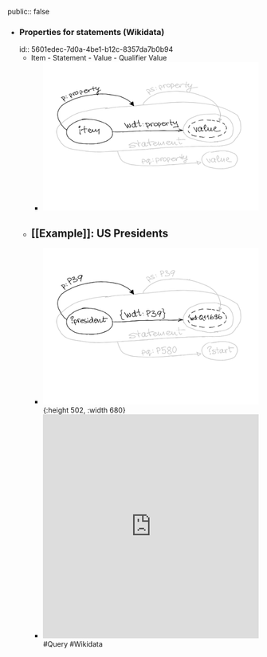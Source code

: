 public:: false

- ### Properties for statements (Wikidata)
  id:: 5601edec-7d0a-4be1-b12c-8357da7b0b94
	- Item - Statement - Value - Qualifier Value
		- ![WikidataStatementPropertiesGeneric.svg](../assets/WikidataStatementPropertiesGeneric_1644054801681_0.svg)
	- [[Example]]: US Presidents
		-
		- ![WikidataStatementPropertiesUSpresident.svg](../assets/WikidataStatementPropertiesUSpresident_1644055097874_0.svg){:height 502, :width 680}
		- <iframe  src="https://w.wiki/wsi" style="width:100%;max-width:100%;height:450px" frameborder="0"></iframe>
		  #Query #Wikidata